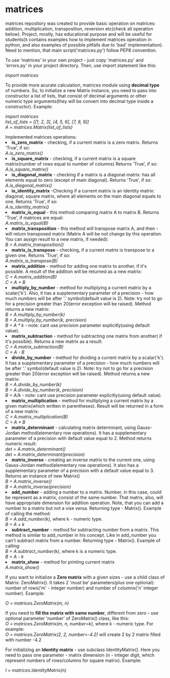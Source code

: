 # matrices
matrices repository was created to provide basic operation on matrices: 
addition, multiplication, transposition, reversion etc(check all operation below). 
Project, mostly, has educational purpose and will be useful for students(it contains examples how to implement matrices
operation in python, and also examples of  possible pitfalls due to 'bad'  implementation). 
Need to mention, that main script('matrices.py') follow PEP8 convention. 
<p>To use 'matrices' in your own project - just copy 'matrices.py' and 'errors.py' in your project directory. 
Then, use import statement like this:</p> 
<p><i>import matrices</i></p>
<p>To provide more acurate calculation, matrices module using <b>decimal type</b> of numbers.
So, to initialize a new Matrix instance, you need to pass into constructor a list of lists,
that consist of decimal arguments or other numeric type arguments(they will be convert into decimal type inside a constructor).
Example: </p>
<p><i>import matrices<br/>
list_of_lists = [[1, 2, 3], 
                 [4, 5, 6], 
                 [7, 8, 9]]<br/>
A = matrices.Matrix(list_of_lists)</i></p>
Implemented matrices operations:
<li><b>is_zero_matrix</b> - checking, if a current matrix is a zero matrix. Returns 'True', if so:</li>
<i>A.is_zero_matrix()</i>
<li><b>is_square_matrix</b> - checking, if a current matrix is a square matrix(number of rows equal to number of columns)
Returns 'True', if so:</li>
<i>A.is_square_matrix()</i>
<li><b>is_diagonal_matrix</b> - checking if a matrix is a diagonal matrix: has all elements equal to zero (except of main diagonal). 
Returns 'True', if so:</li>
<i>A.is_diagonal_matrix()</i>
<li><b>is_identity_matrix</b> -Checking if a current matrix is an identity matrix:
diagonal, square matrix, where all elements on the main diagonal equals to one. Returns 'True', if so: </li>
<i>A.is_identity_matrix()</i>
<li><b>matrix_is_equal</b> - this method comparing matrix A to matrix B. Returns 'True', if matrices are equal: </li>
<i>A.matrix_is_equal(B)</i>
<li><b>matrix_transposition</b> - this method will transpose matrix A, and then - will return transposed matrix
(Matrix A will be not change by this operation. You can assign result to a new matrix, if needed):</li>
<i>B = A.matrix_transposition()</i>
<li><b>matrix_is_transpose</b> - checking, if a current matrix is transpose to a given one. Returns 'True', if so: </li>
<i>A.matrix_is_transpose(B)</i>
<li><b>matrix_addition</b> - method for adding one matrix to another, if it's possible.
A result of the addition will be returned as a new matrix:</li>
<i>C = A.matrix_addition(B)</i><br/>
<i>C = A + B</i>
<li><b>multiply_by_number</b> - method for multiplying a current matrix by a scalar('k'). 
Also, it has a supplementary parameter of a precision - how much numbers will be after '.' symbol(default value is 2).
Note: try not to go for a precision greater than 20(error exception will be raised).
Method returns a new matrix:</li>
<i>B = A.multiply_by_number(k)</i><br/>
<i>B = A.multiply_by_number(k, precision)</i><br/>
<i>B = A * k</i> - note: cant use precision parameter explicitly(using default value).
<li><b>matrix_subtraction</b> - method for subtracting one matrix from another( if it's possible). Returns a new matrix as a result: </li>
<i>C = A.matrix_subtraction(B)</i><br/>
<i>C = A - B</i>
<li><b>divide_by_number</b> - method for dividing a current matrix by a scalar('k'). 
It has a supplementary parameter of a precision - how much numbers will be after '.' symbol(default value is 2).
Note: try not to go for a precision greater than 20(error exception will be raised).
Method returns a new matrix: </li>
<i>B = A.divide_by_number(k)</i><br/>
<i>B = A.divide_by_number(k, precision)</i><br/>
<i>B = A/k</i> - note: cant use precision parameter explicitly(using default value).
<li><b>matrix_multiplication</b> - method for multiplying a current matrix by a given matrix(which written in parentheses).
Result will be returned in a form of a new matrix: </li>
<i>C = A.matrix_multiplication(B)</i><br/>
<i>C = A * B </i>
<li><b>matrix_determinant</b> - calculating matrix determinant, using Gauss-Jordan method(elementary row operations).
It has a supplementary parameter of a precision with default value equal to 2. 
Method returns numeric result:  </li>
<i>det = A.matrix_determinant()</i><br/>
<i>det = A.matrix_determinant(precision)</i>
<li><b>matrix_inverse </b> - creating an inverse matrix to the current one, using Gauss-Jordan method(elementary row operations).
It also has a supplementary parameter of a precision with a default value equal to 3. 
Returns an instance of new Matrix() </li>
<i>B = A.matrix_inverse()</i><br/>
<i>B = A.matrix_inverse(precision)</i>
<li><b>add_number</b> - adding a number to a matrix. Number, in this case, could be represent as a matrix, consist of the same number. 
That matrix, also, will  have appropriate dimension for addition operation.
Note, that you can add a number to a matrix but not a vise versa. Returning type - Matrix().  
 Example of calling the method:</li>
<i>B = A.add_number(k)</i>, where k - numeric type.<br/>
<i>B = A + k</i><br/>
<li><b>subtract_number</b> - method for subtracting number from a matrix. 
 This method is similar to add_number in his concept. Like in add_number you  can't subtract matrix from a number. 
  Returning type - Matrix(). Example of calling:   </li>
<i>B = A.subtract_number(k)</i>, where k is a numeric type.<br/>
<i>B = A - k</i><br/> 
<li><b>matrix_show</b> - method for printing current matrix</li>
<i>A.matrix_show()</i>
<p>If you want to initialize a <b>Zero matrix</b> with a given sizes - use a child class of Matrix: ZeroMatrix().
It takes 2 'must be' parameters(plus one optional): number of rows('m' - integer number) and number of columns('n' integer number). Example:</p>
<i>O = matrices.ZeroMatrix(m, n)</i><br/>
<p>If you need to <b>fill the matrix with same number</b>, different from zero - 
use optional parameter 'number' of ZeroMatrix() class, like this:<br/>
 <i>O = matrices.ZeroMatrix(m, n, number=k)</i>, where k - numeric type. For example:<br/>
 <i>O = matrices.ZeroMatrix(2, 2, number=-4.2)</i> will create 2 by 2 matrix filled with number -4.2</p>
<p>For initializing an <b>Identity matrix</b> - use subclass IdentityMatrix().
Here you need to pass one parameter  - matrix dimension 
(n - integer digit, which represent numbers of rows/columns for square matrix). Example:</p>
<i>I = matrices.IdentityMatrix(n)</i>
